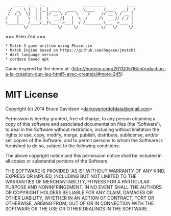 

       _____  .__  .__                __________         .___
      /  _  \ |  | |__| ____   ____   \____    /____   __| _/
     /  /_\  \|  | |  |/ __ \ /    \    /     // __ \ / __ | 
    /    |    \  |_|  \  ___/|   |  \  /     /\  ___// /_/ | 
    \____|__  /____/__|\___  >___|  / /_______ \___  >____ | 
            \/             \/     \/          \/   \/     \/ 

==< Alien Zed >==

    * Match 3 game writtem using Phaser.io
    * Match Engine based on https://github.com/hugeen/jmatch3
    * dart language version
    * cordova based apk
    
    
Game inspired by the demo at:
(http://hugeen.com/2013/05/16/introduction-a-la-creation-dun-jeu-html5-avec-createjs/#more-245)

# MIT License

Copyright (c) 2014 Bruce Davidson &lt;darkoverlordofdata@gmail.com&gt;

Permission is hereby granted, free of charge, to any person obtaining
a copy of this software and associated documentation files (the
'Software'), to deal in the Software without restriction, including
without limitation the rights to use, copy, modify, merge, publish,
distribute, sublicense, and/or sell copies of the Software, and to
permit persons to whom the Software is furnished to do so, subject to
the following conditions:

The above copyright notice and this permission notice shall be
included in all copies or substantial portions of the Software.

THE SOFTWARE IS PROVIDED 'AS IS', WITHOUT WARRANTY OF ANY KIND,
EXPRESS OR IMPLIED, INCLUDING BUT NOT LIMITED TO THE WARRANTIES OF
MERCHANTABILITY, FITNESS FOR A PARTICULAR PURPOSE AND NONINFRINGEMENT.
IN NO EVENT SHALL THE AUTHORS OR COPYRIGHT HOLDERS BE LIABLE FOR ANY
CLAIM, DAMAGES OR OTHER LIABILITY, WHETHER IN AN ACTION OF CONTRACT,
TORT OR OTHERWISE, ARISING FROM, OUT OF OR IN CONNECTION WITH THE
SOFTWARE OR THE USE OR OTHER DEALINGS IN THE SOFTWARE.
